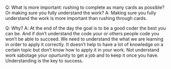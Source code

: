 Q: What is more important: rushing to complete as many cards as possible? Or making sure you fully understand the work?
A: Making sure you fully understand the work is more important than rushing through cards.

Q: Why?
A: At the end of the day the goal is to be a good coder the best you can be. And if don’t understand the code your or others people code you won’t be able to succeed. We need to understand the what we are learning in order to apply it correctly. It doesn’t help to have a lot of knowledge on a certain topic but don’t know how to apply it in your work. Not understand work sabotage your opurtunity to get a job and to keep it once you have. Understanding is the key to success.
